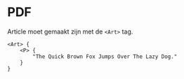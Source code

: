 <!-- @license CC0-1.0 -->

# PDF

Article moet gemaakt zijn met de `<Art>` tag.

```text
<Art> {
    <P> {
        "The Quick Brown Fox Jumps Over The Lazy Dog."
    }
}
```

